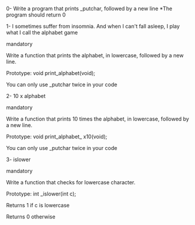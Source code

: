 0- Write a program that prints _putchar, followed by a new line
*The program should return 0

1- I sometimes suffer from insomnia. And when I can't fall asleep, I play what I call the alphabet game

mandatory

Write a function that prints the alphabet, in lowercase, followed by a new line.

Prototype: void print_alphabet(void);

You can only use _putchar twice in your code

2- 10 x alphabet

mandatory

Write a function that prints 10 times the alphabet, in lowercase, followed by a new line.

Prototype: void print_alphabet_ x10(void);

You can only use _putchar twice in your code

3- islower

mandatory

Write a function that checks for lowercase character.

Prototype: int _islower(int c);

Returns 1 if c is lowercase

Returns 0 otherwise
